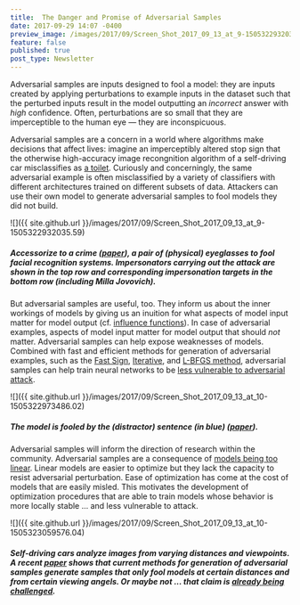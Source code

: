 ```yaml
---
title:  The Danger and Promise of Adversarial Samples
date: 2017-09-29 14:07 -0400
preview_image: /images/2017/09/Screen_Shot_2017_09_13_at_9-1505322932035.59
feature: false
published: true
post_type: Newsletter
---
```


Adversarial samples are inputs designed to fool a model: they are inputs created by applying perturbations to example inputs in the dataset such that the perturbed inputs result in the model outputting an *incorrect* answer with *high* confidence. Often, perturbations are so small that they are imperceptible to the human eye — they are inconspicuous.

Adversarial samples are a concern in a world where algorithms make decisions that affect lives: imagine an imperceptibly altered stop sign that the otherwise high-accuracy image recongnition algorithm of a self-driving car misclassifies as [a toilet](https://arxiv.org/abs/1707.03501). Curiously and concerningly, the same adversarial example is often misclassified by a variety of classifiers with different architectures trained on different subsets of data. Attackers can use their own model to generate adversarial samples to fool models they did not build.

![]({{ site.github.url }}/images/2017/09/Screen_Shot_2017_09_13_at_9-1505322932035.59)

##### Accessorize to a crime ([paper](http://dl.acm.org/citation.cfm?doid=2976749.2978392)), a pair of (physical) eyeglasses to fool facial recognition systems. Impersonators carrying out the attack are shown in the top row and corresponding impersonation targets in the bottom row (including Milla Jovovich). 

But adversarial samples are useful, too. They inform us about the inner workings of models by giving us an inuition for what aspects of model input matter for model output (cf. [influence functions](http://proceedings.mlr.press/v70/koh17a.html)). In case of adversarial examples, aspects of model input matter for model output that should *not* matter. Adversarial samples can help expose weaknesses of models. Combined with fast and efficient methods for generation of adversarial examples, such as the [Fast Sign](https://arxiv.org/abs/1412.6572), [Iterative](https://arxiv.org/abs/1607.02533), and [L-BFGS method](https://arxiv.org/abs/1312.6199), adversarial samples can help train neural networks to be [less vulnerable to adversarial attack](https://arxiv.org/abs/1412.6572). 

![]({{ site.github.url }}/images/2017/09/Screen_Shot_2017_09_13_at_10-1505322973486.02)

##### The model is fooled by the (distractor) sentence (in blue) ([paper](https://arxiv.org/abs/1707.07328)). 

Adversarial samples will inform the direction of research within the community. Adversarial samples are a consequence of [models being too linear](https://arxiv.org/abs/1412.6572). Linear models are easier to optimize but they lack the capacity to resist adversarial perturbation. Ease of optimization has come at the cost of models that are easily misled. This motivates the development of optimization procedures that are able to train models whose behavior is more locally stable ... and less vulnerable to attack.

![]({{ site.github.url }}/images/2017/09/Screen_Shot_2017_09_13_at_10-1505323059576.04)

##### Self-driving cars analyze images from varying distances and viewpoints. A recent [paper](https://arxiv.org/abs/1707.03501) shows that current methods for generation of adversarial samples generate samples that only fool models at certain distances and from certain viewing angels. Or maybe not ... that claim is [already being challenged](https://blog.openai.com/robust-adversarial-inputs/).